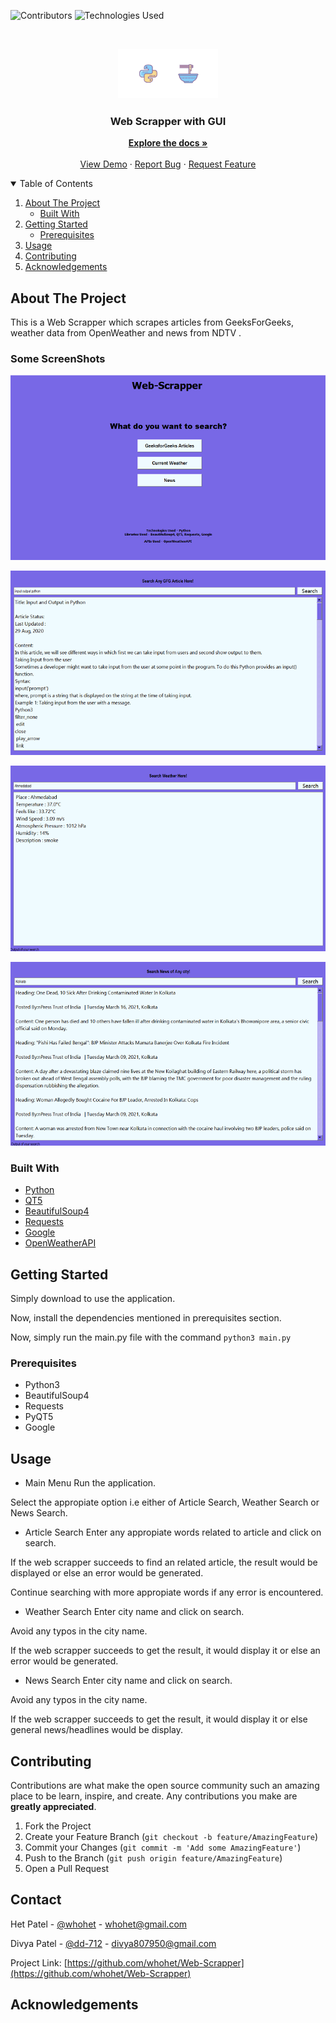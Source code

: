 
<!--
*** Thanks for checking out the Best-README-Template. If you have a suggestion
*** that would make this better, please fork the repo and create a pull request
*** or simply open an issue with the tag "enhancement".
*** Thanks again! Now go create something AMAZING! :D
-->



<!-- PROJECT SHIELDS -->
<!--
*** I'm using markdown "reference style" links for readability.
*** Reference links are enclosed in brackets [ ] instead of parentheses ( ).
*** See the bottom of this document for the declaration of the reference variables
*** for contributors-url, forks-url, etc. This is an optional, concise syntax you may use.
*** https://www.markdownguide.org/basic-syntax/#reference-style-links
-->
![Contributors][contributors-shield]
![Technologies Used][t-s]


<!-- PROJECT LOGO -->
<br />
<p align="center">
  <a href="">
    <img src="images/logo.png" alt="Logo" width="160" height="80">
  </a>

  <h3 align="center">Web Scrapper with GUI</h3>

  <p align="center">
    <a href="https://github.com/whohet/Web-Scrapper/"><strong>Explore the docs »</strong></a>
    <br />
    <br />
    <a href="https://github.com/whohet/Web-Scrapper/">View Demo</a>
    ·
    <a href="https://github.com/whohet/Web-Scrapper/issues">Report Bug</a>
    ·
    <a href="https://github.com/whohet/Web-Scrapper/issues">Request Feature</a>
  </p>
</p>



<!-- TABLE OF CONTENTS -->
<details open="open">
  <summary>Table of Contents</summary>
  <ol>
    <li>
      <a href="#about-the-project">About The Project</a>
      <ul>
        <li><a href="#built-with">Built With</a></li>
      </ul>
    </li>
    <li>
      <a href="#getting-started">Getting Started</a>
      <ul>
        <li><a href="#prerequisites">Prerequisites</a></li>
      </ul>
    </li>
    <li><a href="#usage">Usage</a></li>
    <li><a href="#contributing">Contributing</a></li>
    <li><a href="#acknowledgements">Acknowledgements</a></li>
  </ol>
</details>



<!-- ABOUT THE PROJECT -->
## About The Project


This is a Web Scrapper which scrapes articles from GeeksForGeeks, weather data from OpenWeather and news from NDTV .

### Some ScreenShots
![Product Name Screen Shot][product-screenshot1]

![Product Name Screen Shot][product-screenshot2]

![Product Name Screen Shot][product-screenshot3]

![Product Name Screen Shot][product-screenshot4]

### Built With


* [Python](https://www.python.org/)
* [QT5](https://www.qt.io/)
* [BeautifulSoup4](https://www.crummy.com/software/BeautifulSoup/bs4/doc/)
* [Requests](https://requests.readthedocs.io/en/master/index.html)
* [Google](https://pypi.org/project/google/)
* [OpenWeatherAPI](https://openweathermap.org/api)



<!-- GETTING STARTED -->
## Getting Started

Simply download to use the application.

Now, install the dependencies mentioned in prerequisites section.

Now, simply run the main.py file with the command `python3 main.py`

### Prerequisites

* Python3
* BeautifulSoup4
* Requests
* PyQT5
* Google

<!-- USAGE EXAMPLES -->
## Usage

* Main Menu
Run the application.

Select the appropiate option i.e either of Article Search, Weather Search or News Search.


* Article Search
Enter any appropiate words related to article and click on search. 

If the web scrapper succeeds to find an related article, the result would be displayed or else an error would be generated.

Continue searching with more appropiate words if any error is encountered.

* Weather Search
Enter city name and click on search.

Avoid any typos in the city name.

If the web scrapper succeeds to get the result, it would display it or else an error would be generated.

* News Search
Enter city name and click on search.

Avoid any typos in the city name.

If the web scrapper succeeds to get the result, it would display it or else general news/headlines would be display.

<!-- CONTRIBUTING -->
## Contributing

Contributions are what make the open source community such an amazing place to be learn, inspire, and create. Any contributions you make are **greatly appreciated**.

1. Fork the Project
2. Create your Feature Branch (`git checkout -b feature/AmazingFeature`)
3. Commit your Changes (`git commit -m 'Add some AmazingFeature'`)
4. Push to the Branch (`git push origin feature/AmazingFeature`)
5. Open a Pull Request


<!-- CONTACT -->
## Contact


Het Patel - [@whohet](https://github.com/whohet) - whohet@gmail.com

Divya Patel - [@dd-712](https://github.com/dd-712) - divya807950@gmail.com

Project Link: [https://github.com/whohet/Web-Scrapper](https://github.com/whohet/Web-Scrapper)



<!-- ACKNOWLEDGEMENTS -->
## Acknowledgements


[contributors-shield]: https://img.shields.io/github/contributors/whohet/Web-Scrapper
[contributors-url]: https://github.com/othneildrew/Best-README-Template/graphs/contributors
[t-s]: https://img.shields.io/badge/Python3-BS4%2C%20QT5%2C%20Requests-blue
[product-screenshot1]: images/ss1.png
[product-screenshot2]: images/ss2.png
[product-screenshot3]: images/ss3.png
[product-screenshot4]: images/ss4.png

